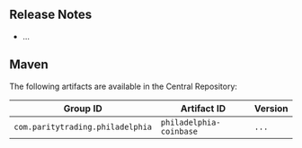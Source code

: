 ## Release Notes

- ...

## Maven

The following artifacts are available in the Central Repository:

Group ID                         | Artifact ID             | Version
---------------------------------|-------------------------|--------
`com.paritytrading.philadelphia` | `philadelphia-coinbase` | `...`
